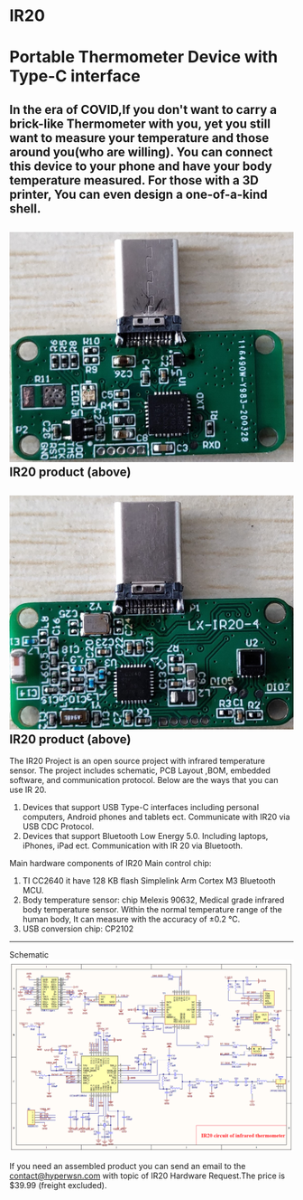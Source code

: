 # IR20

Portable Thermometer Device with Type-C interface
===========================================================

In the era of COVID,If you don't want to carry a brick-like Thermometer with you, yet you still want to measure your temperature and those around you(who are willing). You can connect this device to your phone and have your body temperature measured. For those with a 3D printer, You can even design a one-of-a-kind shell.
------------------------------------------------------------
![](Images/PCB1.jpg)
IR20 product (above)
------------------------------------------------------------
![](Images/PCB2.jpg)
IR20 product (above)
------------------------------------------------------------

The IR20 Project is an open source project with infrared temperature sensor. The project includes schematic, PCB Layout ,BOM, embedded software, and communication protocol. Below are the ways that you can use IR 20.
1. Devices that support USB Type-C interfaces including personal computers, Android phones and tablets ect. Communicate with IR20 via USB CDC Protocol. 
2. Devices that support Bluetooth Low Energy 5.0.  Including laptops, iPhones, iPad ect. Communication with IR 20 via Bluetooth.

Main hardware components of IR20
   Main control chip:  
   1. TI CC2640 it have 128 KB  flash   Simplelink  Arm Cortex M3 Bluetooth MCU.
   2. Body temperature sensor:  chip Melexis 90632, Medical grade infrared body temperature sensor. Within the normal temperature range of the human body, It can measure with the accuracy of ±0.2 ℃.
   3. USB conversion chip:  CP2102

----------------------------------------------------------

Schematic
![](Images/SCH1.jpg)



If you need an assembled product you can send an email to the contact@hyperwsn.com with topic of IR20 Hardware Request.The price is $39.99 (freight excluded).